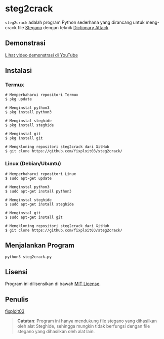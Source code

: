 # steg2crack

`steg2crack` adalah program Python sederhana yang dirancang untuk meng-crack file [Stegano](https://www.kajianpustaka.com/2017/09/sejarah-prinsip-kerja-teknik-steganografi.html?m=1) dengan teknik [Dictionary Attack](https://www.asdf.id/definisi-dictionary-attack-adalah/).

## Demonstrasi

[Lihat video demonstrasi di YouTube](https://www.youtube.com/watch?v=uhMEXRYpJHU)

## Instalasi 

### Termux 

```
# Memperbaharui repositori Termux 
$ pkg update

# Menginstal python3 
$ pkg install python3

# Menginstal steghide 
$ pkg install steghide

# Menginstal git
$ pkg install git

# Mengkloning repositori steg2crack dari GitHub
$ git clone https://github.com/fixploit03/steg2crack/
```

### Linux (Debian/Ubuntu)

```
# Memperbaharui repositori Linux 
$ sudo apt-get update

# Menginstal python3 
$ sudo apt-get install python3

# Menginstal steghide 
$ sudo apt-get install steghide

# Menginstal git
$ sudo apt-get install git

# Mengkloning repositori steg2crack dari GitHub
$ git clone https://github.com/fixploit03/steg2crack/
```

## Menjalankan Program

```
python3 steg2crack.py
```

## Lisensi

Program ini dilisensikan di bawah [MIT License](https://github.com/fixploit03/steg2crack/blob/main/LICENSE).

## Penulis

[fixploit03](https://github.com/fixploit03)

> **Catatan**: Program ini hanya mendukung file stegano yang dihasilkan oleh alat Steghide, sehingga mungkin tidak berfungsi dengan file stegano yang dihasilkan oleh alat lain.
